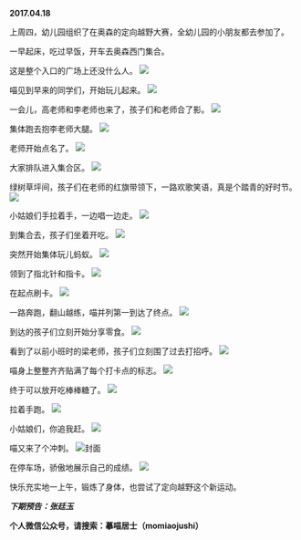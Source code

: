 
          
**2017.04.18**

上周四，幼儿园组织了在奥森的定向越野大赛，全幼儿园的小朋友都去参加了。

一早起床，吃过早饭，开车去奥森西门集合。

这是整个入口的广场上还没什么人。
![](http://imglf0.nosdn.127.net/img/TlR2cW04SUZha2JDT1E5ZUZxUkVEdjdTK0dTSHI0aVdlTm02cVlVdHY1Yz0.jpg)


喵见到早来的同学们，开始玩儿起来。
![](http://imglf1.nosdn.127.net/img/U29lZlYvOU5TSTZ0bHJTS09DcFNLTk8wVWNkcit2ZFdyd0taQjhQRElsaz0.jpg)


一会儿，高老师和李老师也来了，孩子们和老师合了影。
![](http://imglf2.nosdn.127.net/img/c2tCTExyQnB2K1kvK3J4U2VYN1lQdkJTaXgvVnFOTm43dUo3OGt5Z2ZmQT0.jpg)


集体跑去抱李老师大腿。
![](http://imglf0.nosdn.127.net/img/bGZRRTF4Mm1HRjdRUTlaSU85TU5pOHF6L1lqYklWczBLY3BxUS9qK0VKOD0.jpg)


老师开始点名了。
![](http://imglf0.nosdn.127.net/img/dkJ5MHEyVFhSYU1kZm9ISTArcis5V0FBenFnS0hzQjVpZFVreE1SWGw2MD0.jpg)


大家排队进入集合区。
![](http://imglf1.nosdn.127.net/img/ck4xUHhKdE9Mc1RPWDZLNmlKbzE1NU00VllIQitPOVFlYVdwU0tyNFRJZz0.jpg)


绿树草坪间，孩子们在老师的红旗带领下，一路欢歌笑语，真是个踏青的好时节。
![](http://imglf0.nosdn.127.net/img/NnZSaTJvd2ZObEF3WHRoTFR4Q0RGTXEraHFsRTZuREx0eVYxeElpS3NEYz0.jpg)


小姑娘们手拉着手，一边唱一边走。
![](http://imglf0.nosdn.127.net/img/dm5VcXp5bGR1ZkNBbzFPMHByTzhqL2NWKzdOUWFISHhzb1ZUR2NGc0p0Yz0.jpg)


到集合去，孩子们坐着开吃。
![](http://imglf0.nosdn.127.net/img/aUU5M1B5TFMyMlAwTzhUSkNocW55aXlyUmNTQVY1NFIyZ3Jta2wvaVZHVT0.jpg)


突然开始集体玩儿蚂蚁。
![](http://imglf0.nosdn.127.net/img/aXI3WFRPMGRFVU9tbU5QcnBOazFNemxUbVBlSXF6MXp3RkhjNXZZL29tRT0.jpg)


领到了指北针和指卡。
![](http://imglf.nosdn.127.net/img/ZlljcklhT0Z0YXcrNm5RNTJCT3pRWENudmhPaFVzalA1dVNEcWU5aG85az0.jpg)


在起点刷卡。
![](http://imglf2.nosdn.127.net/img/aWQwK0NxYkNtd0tEZVZyQndtMndQYys4ZmJtV0JUMFNMbkNHV1NJSm43OD0.jpg)


一路奔跑，翻山越练，喵并列第一到达了终点。
![](http://imglf1.nosdn.127.net/img/Q2ZFeTU5dXFJaytYanJPYjRkKzhTd3ZNMXF2YWF3NUxZK09nb0w5RDFQbz0.jpg)


到达的孩子们立刻开始分享零食。
![](http://imglf0.nosdn.127.net/img/UGpERDMzRlZIZHBoeFE3b04vRjJJSlIwQTREVEp1d2dGa2dOenk0NGdEWT0.jpg)


看到了以前小班时的梁老师，孩子们立刻围了过去打招呼。
![](http://imglf2.nosdn.127.net/img/QW9zN1pqd2xXcXl4M2V1aDcvSkFDMUxQL0Vab0RWdFVmUzhIZExzK0VDcz0.jpg)


喵身上整整齐齐贴满了每个打卡点的标志。
![](http://imglf1.nosdn.127.net/img/czBJWWF2N2NLMDRIbGpUVjRyWUFNY1lLT1NwUXdLUDEvSXZjV1RHV0xkOD0.jpg)


终于可以放开吃棒棒糖了。
![](http://imglf2.nosdn.127.net/img/MjNHek1JRVFBTlRFVFk2VU02dGpiN3dRVW9tNEtXeEZFZzBFTE83Z1JlQT0.jpg)


拉着手跑。
![](http://imglf2.nosdn.127.net/img/NTFQSlo2eHUxYVlhRHovQXBQYTNzVmZzb3ZhYzJ3SjR4ZlM3RlpqN1Bmbz0.jpg)


小姑娘们，你追我赶。
![](http://imglf.nosdn.127.net/img/bEVPOVVyK1pXZU5kSDh6OGFlSDhRMXVRdFA1UWxmWkI4UVljRzMybGlIST0.jpg)


喵又来了个冲刺。
![](http://imglf1.nosdn.127.net/img/c2tCTExyQnB2K2JSaysyR1BFdHM2K3NqdFZwcUlndkE3d2JZWmhTZXVLOD0.jpg)封面


在停车场，骄傲地展示自己的成绩。
![](http://imglf1.nosdn.127.net/img/R3hjZS9wSSt3MzJGVCtSVDZkR2Y2VjJQdEpwSENxQUFjandwN1pKazFDdz0.jpg)


快乐充实地一上午，锻炼了身体，也尝试了定向越野这个新运动。


***下期预告：张廷玉***


**个人微信公众号，请搜索：摹喵居士（momiaojushi）**

        